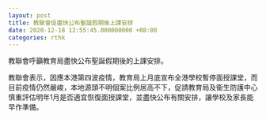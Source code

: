 ```yaml
---
layout: post
title: 教聯會促盡快公布聖誕假期後上課安排
date: 2020-12-18 12:55:45.000000000 +08:00
categories: rthk
---
```


教聯會呼籲教育局盡快公布聖誕假期後的上課安排。

教聯會表示，因應本港第四波疫情，教育局上月底宣布全港學校暫停面授課堂，而目前疫情仍然嚴峻，本地源頭不明個案比例居高不下，促請教育局及衞生防護中心慎重評估明年1月是否適宜恢復面授課堂，並盡快公布有關安排，讓學校及家長能早作準備。
